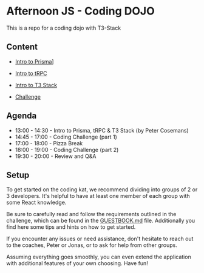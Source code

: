 # Afternoon JS - Coding DOJO

This is a repo for a coding dojo with T3-Stack

## Content

- [Intro to Prisma](./docs/PRISMA.md)] 
- [Intro to tRPC](./docs/tRPC.md)
- [Intro to T3 Stack](./docs/T3-STACK.md)

- [Challenge](./docs/GUESTBOOK.md)

## Agenda

- 13:00 - 14:30 - Intro to Prisma, tRPC & T3 Stack (by Peter Cosemans)
- 14:45 - 17:00 - Coding Challenge (part 1)
- 17:00 - 18:00 - Pizza Break
- 18:00 - 19:00 - Coding Challenge (part 2)
- 19:30 - 20:00 - Review and Q&A

## Setup

To get started on the coding kat, we recommend dividing into groups of 2 or 3 developers. It's helpful to have at least one member of each group with some React knowledge. 

Be sure to carefully read and follow the requirements outlined in the challenge, which can be found in the [GUESTBOOK.md](./docs/GUESTBOOK.md) file. Additionally you find here some tips and hints on how to get started.

If you encounter any issues or need assistance, don't hesitate to reach out to the coaches, Peter or Jonas, or to ask for help from other groups.

Assuming everything goes smoothly, you can even extend the application with additional features of your own choosing. Have fun!

